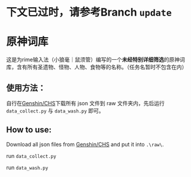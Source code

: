 # 下文已过时，请参考Branch `update`

# 原神词库

这是为rime输入法（小狼毫｜鼠须管）编写的一个**未经特别详细筛选**的原神词库，含有所有圣遗物、怪物、人物、食物等的名称。（任务名暂时不包含在内）

## 使用方法：

自行在[Genshin/CHS](https://github.com/DGP-Studio/Snap.Metadata/tree/main/Genshin/CHS)下载所有 json 文件到 raw 文件夹内，先后运行 `data_collect.py` 与 `data_wash.py` 即可。


## How to use:
Download all json files from [Genshin/CHS](https://github.com/DGP-Studio/Snap.Metadata/tree/main/Genshin/CHS) and put it into `.\raw\`.

run `data_collect.py`

run `data_wash.py`

